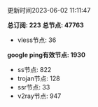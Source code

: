 更新时间2023-06-02 11:11:47

**总订阅: 223**
**总节点: 47763**
- vless节点: 36

**google ping有效节点: 1930**
- ss节点: 822
- trojan节点: 128
- ssr节点: 33
- v2ray节点: 947
